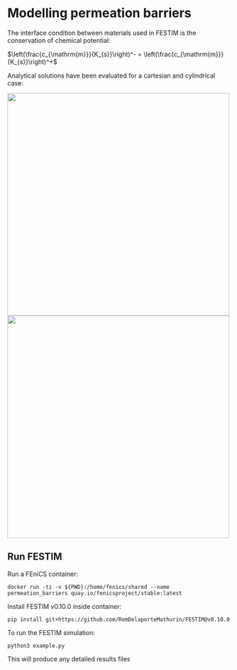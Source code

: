 # Modelling permeation barriers

The interface condition between materials used in FESTIM is the conservation of chemical potential:

$\left(\frac{c_{\mathrm{m}}}{K_{s}}\right)^- = \left(\frac{c_{\mathrm{m}}}{K_{s}}\right)^+$

Analytical solutions have been evaluated for a cartesian and cylindrical case:

<img src="https://user-images.githubusercontent.com/65899899/178293496-d67d7431-d1f8-4478-aa82-21988f8cf6a8.jpg" width="500"/>

<img src="https://user-images.githubusercontent.com/65899899/178293593-fee437f5-e3a7-4180-b464-a5877179f6ec.jpg" width="500"/>

<br>

##  Run FESTIM

Run a FEniCS container:

```
docker run -ti -v ${PWD}:/home/fenics/shared --name permeation_barriers quay.io/fenicsproject/stable:latest
```

Install FESTIM v0.10.0 inside container:

```
pip install git+https://github.com/RemDelaporteMathurin/FESTIM@v0.10.0
```

To run the FESTIM simulation:

```
python3 example.py
```

This will produce any detailed results files